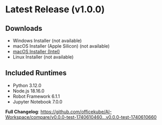 # Latest Release (v1.0.0)

## Downloads
- Windows Installer (not available)
- macOS Installer (Apple Silicon) (not available)
- [macOS Installer (Intel)](https://github.com/officekube/AI-Workspace/releases/download/v0.0.0-test-1740610660/OfficeKube.AI.Workspace-1.0.0-x64.dmg)
- Linux Installer (not available)

## Included Runtimes
- Python 3.12.0
- Node.js 18.16.0
- Robot Framework 6.1.1
- Jupyter Notebook 7.0.0

**Full Changelog**: https://github.com/officekube/AI-Workspace/compare/v0.0.0-test-1740610460...v0.0.0-test-1740610660
